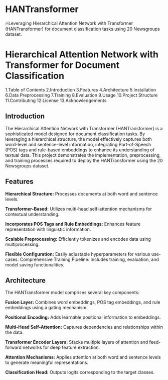 # HANTransformer
🔥Leveraging Hierarchical Attention Network with Transformer (HANTransformer) for document classification tasks using 20 Newsgroups dataset.

# Hierarchical Attention Network with Transformer for Document Classification


1.Table of Contents
2.Introduction
3.Features
4.Architecture
5.Installation
6.Data Preprocessing
7.Training
8.Evaluation
9.Usage
10.Project Structure
11.Contributing
12.License
13.Acknowledgements

## Introduction
The Hierarchical Attention Network with Transformer (HANTransformer) is a sophisticated model designed for document classification tasks. By leveraging a hierarchical structure, the model effectively captures both word-level and sentence-level information, integrating Part-of-Speech (POS) tags and rule-based embeddings to enhance its understanding of textual data. This project demonstrates the implementation, preprocessing, and training processes required to deploy the HANTransformer using the 20 Newsgroups dataset.

## Features

__Hierarchical Structure:__ Processes documents at both word and sentence levels.

__Transformer-Based:__ Utilizes multi-head self-attention mechanisms for contextual understanding.

__Incorporates POS Tags and Rule Embeddings:__ Enhances feature representation with linguistic information.

__Scalable Preprocessing:__ Efficiently tokenizes and encodes data using multiprocessing.

__Flexible Configuration:__ Easily adjustable hyperparameters for various use-cases.
Comprehensive Training Pipeline: Includes training, evaluation, and model saving functionalities.

## Architecture
The HANTransformer model comprises several key components:

__Fusion Layer:__ Combines word embeddings, POS tag embeddings, and rule embeddings using a gating mechanism.

__Positional Encoding:__ Adds learnable positional information to embeddings.

__Multi-Head Self-Attention:__ Captures dependencies and relationships within the data.

__Transformer Encoder Layers:__ Stacks multiple layers of attention and feed-forward networks for deep feature extraction.

__Attention Mechanisms:__ Applies attention at both word and sentence levels to generate meaningful representations.

__Classification Head:__ Outputs logits corresponding to the target classes.
